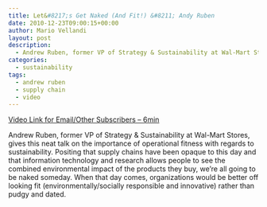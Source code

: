 ```yaml
---
title: Let&#8217;s Get Naked (And Fit!) &#8211; Andy Ruben
date: 2010-12-23T09:00:15+00:00
author: Mario Vellandi
layout: post
description:
  - Andrew Ruben, former VP of Strategy & Sustainability at Wal-Mart Stores, speaks on the importance of operational fitness with regards to sustainability
categories:
  - sustainability
tags:
  - andrew ruben
  - supply chain
  - video
---
```

[Video Link for Email/Other Subscribers &#8211; 6min](http://www.ted.com/pages/409)

Andrew Ruben, former VP of Strategy & Sustainability at Wal-Mart Stores, gives this neat talk on the importance of operational fitness with regards to sustainability. Positing that supply chains have been opaque to this day and that information technology and research allows people to see the combined environmental impact of the products they buy, we&#8217;re all going to be naked someday. When that day comes, organizations would be better off looking fit (environmentally/socially responsible and innovative) rather than pudgy and dated.
